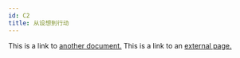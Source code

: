 ```yaml
---
id: C2
title: 从设想到行动
---
```


This is a link to [another document.](doc3.md) This is a link to an [external page.](http://www.example.com)
